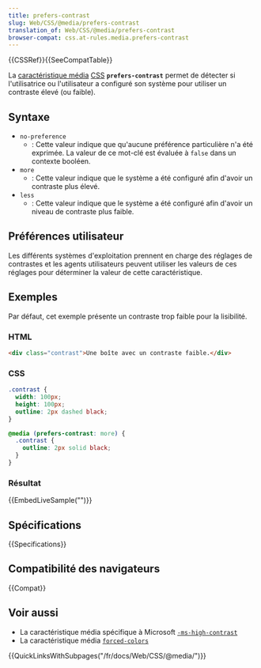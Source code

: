 ```yaml
---
title: prefers-contrast
slug: Web/CSS/@media/prefers-contrast
translation_of: Web/CSS/@media/prefers-contrast
browser-compat: css.at-rules.media.prefers-contrast
---
```

{{CSSRef}}{{SeeCompatTable}}

La [caractéristique média](/fr/docs/Web/CSS/Media_Queries/Using_media_queries#caractéristiques_média_media_features) [CSS](/fr/docs/Web/CSS) **`prefers-contrast`** permet de détecter si l'utilisatrice ou l'utilisateur a configuré son système pour utiliser un contraste élevé (ou faible).

## Syntaxe

- `no-preference`
  - : Cette valeur indique que qu'aucune préférence particulière n'a été exprimée. La valeur de ce mot-clé est évaluée à `false` dans un contexte booléen.
- `more`
  - : Cette valeur indique que le système a été configuré afin d'avoir un contraste plus élevé.
- `less`
  - : Cette valeur indique que le système a été configuré afin d'avoir un niveau de contraste plus faible.

## Préférences utilisateur

Les différents systèmes d'exploitation prennent en charge des réglages de contrastes et les agents utilisateurs peuvent utiliser les valeurs de ces réglages pour déterminer la valeur de cette caractéristique.

## Exemples

Par défaut, cet exemple présente un contraste trop faible pour la lisibilité.

### HTML

```html
<div class="contrast">Une boîte avec un contraste faible.</div>
```

### CSS

```css
.contrast {
  width: 100px;
  height: 100px;
  outline: 2px dashed black;
}

@media (prefers-contrast: more) {
  .contrast {
    outline: 2px solid black;
  }
}
```

### Résultat

{{EmbedLiveSample("")}}

## Spécifications

{{Specifications}}

## Compatibilité des navigateurs

{{Compat}}

## Voir aussi

- La caractéristique média spécifique à Microsoft [`-ms-high-contrast`](https://docs.microsoft.com/fr-fr/previous-versions/hh771830(v=vs.85))
- La caractéristique média [`forced-colors`](/fr/docs/Web/CSS/@media/forced-colors)

{{QuickLinksWithSubpages("/fr/docs/Web/CSS/@media/")}}
